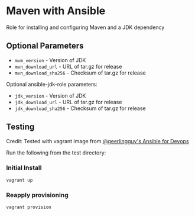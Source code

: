 # Maven with Ansible

Role for installing and configuring Maven and a JDK dependency

## Optional Parameters

 * `mvm_version` - Version of JDK
 * `mvn_download_url` - URL of tar.gz for release
 * `mvn_download_sha256` - Checksum of tar.gz for release

Optional ansible-jdk-role parameters:
 * `jdk_version` - Version of JDK
 * `jdk_download_url` - URL of tar.gz for release
 * `jdk_download_sha256` - Checksum of tar.gz for release

## Testing

Credit: Tested with vagrant image from [@geerlingguy's Ansible for Devops](https://github.com/geerlingguy/ansible-for-devops)

Run the following from the test directory:

### Initial Install
```
vagrant up
```

### Reapply provisioning
```
vagrant provision
```

